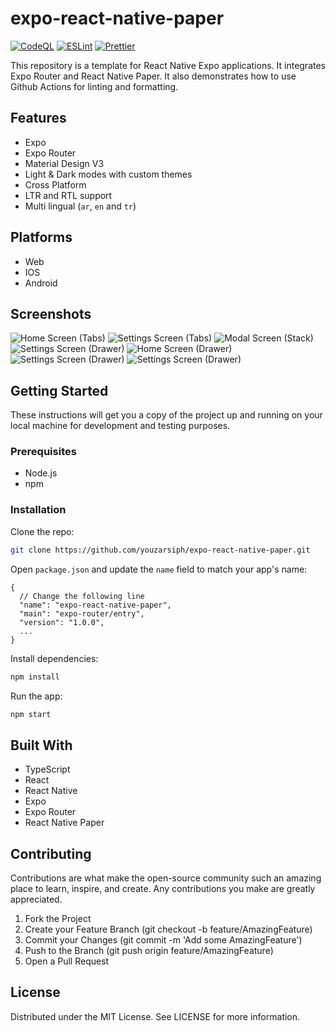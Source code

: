 # expo-react-native-paper

[![CodeQL](https://github.com/youzarsiph/expo-react-native-paper/actions/workflows/codeql.yml/badge.svg)](https://github.com/youzarsiph/expo-react-native-paper/actions/workflows/codeql.yml)
[![ESLint](https://github.com/youzarsiph/expo-react-native-paper/actions/workflows/eslint.yml/badge.svg)](https://github.com/youzarsiph/expo-react-native-paper/actions/workflows/eslint.yml)
[![Prettier](https://github.com/youzarsiph/expo-react-native-paper/actions/workflows/prettier.yml/badge.svg)](https://github.com/youzarsiph/expo-react-native-paper/actions/workflows/prettier.yml)

This repository is a template for React Native Expo applications. It integrates Expo Router and React Native Paper. It also demonstrates how to use Github Actions for linting and formatting.

## Features

- Expo
- Expo Router
- Material Design V3
- Light & Dark modes with custom themes
- Cross Platform
- LTR and RTL support
- Multi lingual (`ar`, `en` and `tr`)

## Platforms

- Web
- IOS
- Android

## Screenshots

![Home Screen (Tabs)](./screenshots/home-default-light.png)
![Settings Screen (Tabs)](./screenshots/settings-orange-dark.png)
![Modal Screen (Stack)](./screenshots/modal-red-light.png)
![Settings Screen (Drawer)](./screenshots/settings-lime-dark.png)
![Home Screen (Drawer)](./screenshots/home-violet-light.png)
![Settings Screen (Drawer)](./screenshots/settings-teal-dark.png)
![Settings Screen (Drawer)](./screenshots/settings-lime-light.png)

## Getting Started

These instructions will get you a copy of the project up and running on your local machine for development and testing purposes.

### Prerequisites

- Node.js
- npm

### Installation

Clone the repo:

```bash
git clone https://github.com/youzarsiph/expo-react-native-paper.git
```

Open `package.json` and update the `name` field to match your app's name:

```jsonc
{
  // Change the following line
  "name": "expo-react-native-paper",
  "main": "expo-router/entry",
  "version": "1.0.0",
  ...
}

```

Install dependencies:

```bash
npm install
```

Run the app:

```bash
npm start
```

## Built With

- TypeScript
- React
- React Native
- Expo
- Expo Router
- React Native Paper

## Contributing

Contributions are what make the open-source community such an amazing place to learn, inspire, and create. Any contributions you make are greatly appreciated.

1. Fork the Project
2. Create your Feature Branch (git checkout -b feature/AmazingFeature)
3. Commit your Changes (git commit -m 'Add some AmazingFeature')
4. Push to the Branch (git push origin feature/AmazingFeature)
5. Open a Pull Request

## License

Distributed under the MIT License. See LICENSE for more information.
